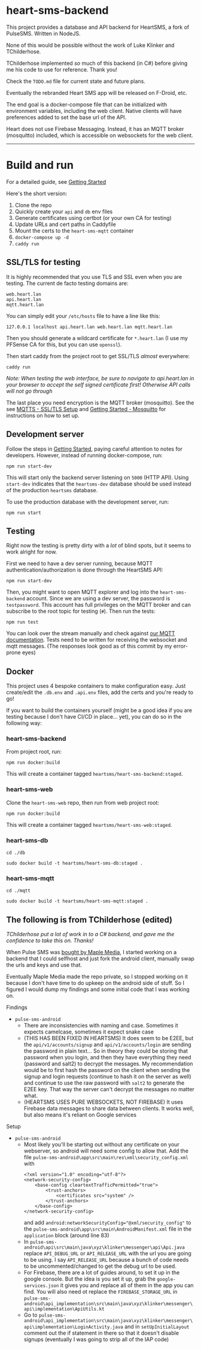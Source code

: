 # heart-sms-backend

This project provides a database and API backend for HeartSMS, a fork of PulseSMS. Written in NodeJS.

None of this would be possible without the work of Luke Klinker and TChilderhose.

TChilderhose implemented *so* much of this backend (in C#) before giving me his code to use for reference. Thank you!

Check the `TODO.md` file for current state and future plans.

Eventually the rebranded Heart SMS app will be released on F-Droid, etc.

The end goal is a docker-compose file that can be initialized with environment variables, including the web client. Native clients will have preferences added to set the base url of the API.

Heart does not use Firebase Messaging. Instead, it has an MQTT broker (mosquitto) included, which is accessible on websockets for the web client.

---

# Build and run

For a detailed guide, see [Getting Started](docs/getting-started.md)

Here's the short version:

1. Clone the repo
2. Quickly create your `api` and `db` env files
3. Generate certificates using certbot (or your own CA for testing)
4. Update URLs and cert paths in Caddyfile
5. Mount the certs to the `heart-sms-mqtt` container
6. `docker-compose up -d`
7. `caddy run`


## SSL/TLS for testing

It is highly recommended that you use TLS and SSL even when you are testing. The current de facto testing domains are:
```
web.heart.lan
api.heart.lan
mqtt.heart.lan
```

You can simply edit your `/etc/hosts` file to have a line like this:
```
127.0.0.1 localhost api.heart.lan web.heart.lan mqtt.heart.lan
```

Then you should generate a wildcard certificate for `*.heart.lan` (I use my PFSense CA for this, but you can use `openssl`).

Then start caddy from the project root to get SSL/TLS *almost* everywhere:
```
caddy run
```

*Note: When testing the web interface, be sure to navigate to api.heart.lan in your browser to accept the self signed certificate first! Otherwise API calls will not go through*

The last place you need encryption is the MQTT broker (mosquitto). See the see [MQTTS - SSL/TLS Setup](mqtt.md) and [Getting Started - Mosquitto](getting-started.md) for instructions on how to set up.



## Development server

Follow the steps in [Getting Started](getting-started.md), paying careful attention to notes for developers. However, instead of running docker-compose, run:

```
npm run start-dev
```

This will start only the backend server listening on `5000` (HTTP API). Using `start-dev` indicates that the `heartsms-dev` database should be used instead of the production `heartsms` database.

To use the production database with the development server, run:
```
npm run start
```

## Testing

Right now the testing is pretty dirty with a *lot* of blind spots, but it seems to work alright for now.

First we need to have a dev server running, because MQTT authentication/authorization is done through the HeartSMS API:
```
npm run start-dev
```

Then, you might want to open MQTT explorer and log into the `heart-sms-backend` account. Since we are using a dev server, the password is `testpassword`. This account has full privileges on the MQTT broker and can subscribe to the root topic for testing (`#`). Then run the tests:

```
npm run test
```

You can look over the stream manually and check against [our MQTT documentation](mqtt.md). Tests need to be written for receiving the websocket and mqtt messages. (The responses look good as of this commit by my error-prone eyes)


## Docker

This project uses 4 bespoke containers to make configuration easy. Just create/edit the `.db.env` and `.api.env` files, add the certs and you're ready to go!

If you want to build the containers yourself (might be a good idea if you are testing because I don't have CI/CD in place... yet), you can do so in the following way:

### heart-sms-backend

From project root, run:
```
npm run docker:build
```

This will create a container tagged `heartsms/heart-sms-backend:staged`.

### heart-sms-web

Clone the `heart-sms-web` repo, then run from web project root:
```
npm run docker:build
```

This will create a container tagged `heartsms/heart-sms-web:staged`.

### heart-sms-db
```
cd ./db

sudo docker build -t heartsms/heart-sms-db:staged .
```

### heart-sms-mqtt
```
cd ./mqtt

sudo docker build -t heartsms/heart-sms-mqtt:staged .
```


## The following is from TChilderhose (edited)

*TChilderhose put a lot of work in to a C# backend, and gave me the confidence to take this on. Thanks!*

When Pulse SMS was [bought by Maple Media](https://www.androidpolice.com/2020/10/29/it-looks-like-pulse-sms-has-been-bought-by-maple-media-get-ready-for-intrusive-ads/), I started working on a backend that I could selfhost and just fork the android client, manually swap the urls and keys and use that.

Eventually Maple Media made the repo private, so I stopped working on it because I don't have time to do upkeep on the android side of stuff. So I figured I would dump my findings and some initial code that I was working on.

Findings
- `pulse-sms-android`
  - There are inconsistencies with naming and case. Sometimes it expects camelcase, sometimes it expect snake case
  - (THIS HAS BEEN FIXED IN HEARTSMS) It does seem to be E2EE, but the `api/v1/accounts/signup` and `api/v1/accounts/login` are sending the password in plain text... So in theory they could be storing that password when you login, and then they have everything they need (password and salt2) to decrypt the messages. My recommendation would be to first hash the password on the client when sending the signup and login requests (continue to hash it on the server as well) and continue to use the raw password with `salt2` to generate the E2EE key. That way the server can't decrypt the messages no matter what.
  - (HEARTSMS USES PURE WEBSOCKETS, NOT FIREBASE) It uses Firebase data messages to share data between clients. It works well, but also means it's reliant on Google services
  
Setup
- `pulse-sms-android`
  - Most likely you'll be starting out without any certificate on your webserver, so android will need some config to allow that.
    Add the file `pulse-sms-android\app\src\main\res\xml\security_config.xml` with
    ```
    <?xml version="1.0" encoding="utf-8"?>
    <network-security-config>
        <base-config cleartextTrafficPermitted="true">
            <trust-anchors>
                <certificates src="system" />
            </trust-anchors>
        </base-config>
    </network-security-config>
    ```
    and add `android:networkSecurityConfig="@xml/security_config"` to the `pulse-sms-android\app\src\main\AndroidManifest.xml` file in the `application` block (around line 83)
  - In `pulse-sms-android\api\src\main\java\xyz\klinker\messenger\api\Api.java` replace `API_DEBUG_URL` or `API_RELEASE_URL` with the url you are going to be using. I say `API_RELEASE_URL` because a bunch of code needs to be uncommented/changed to get the debug url to be used.
  - For Firebase, there are a lot of guides around, to set it up in the google console. But the idea is you set it up, grab the `google-services.json` it gives you and replace all of them in the app you can find. You will also need ot replace the `FIREBASE_STORAGE_URL` in `pulse-sms-android\api_implementation\src\main\java\xyz\klinker\messenger\api\implementation\ApiUtils.kt`
  - Go to `pulse-sms-android\api_implementation\src\main\java\xyz\klinker\messenger\api\implementation\LoginActivity.java` and in `setUpInitialLayout` comment out the if statement in there so that it doesn't disable signups (eventually I was going to strip all of the IAP code)
